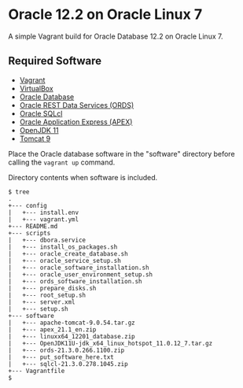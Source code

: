 # Oracle 12.2 on Oracle Linux 7

A simple Vagrant build for Oracle Database 12.2 on Oracle Linux 7.

## Required Software

* [Vagrant](https://www.vagrantup.com/downloads.html)
* [VirtualBox](https://www.virtualbox.org/wiki/Downloads)
* [Oracle Database](https://www.oracle.com/technetwork/database/enterprise-edition/downloads/oracle12c-linux-12201-3608234.html)
* [Oracle REST Data Services (ORDS)](https://www.oracle.com/technetwork/developer-tools/rest-data-services/downloads/)
* [Oracle SQLcl](https://www.oracle.com/tools/downloads/sqlcl-downloads.html)
* [Oracle Application Express (APEX)](https://www.oracle.com/tools/downloads/apex-downloads.html)
* [OpenJDK 11](https://adoptium.net/releases.html?variant=openjdk11&jvmVariant=hotspot)
* [Tomcat 9](https://tomcat.apache.org/download-90.cgi)

Place the Oracle database software in the "software" directory before calling the `vagrant up` command.

Directory contents when software is included.

```
$ tree
.
+--- config
|   +--- install.env
|   +--- vagrant.yml
+--- README.md
+--- scripts
|   +--- dbora.service
|   +--- install_os_packages.sh
|   +--- oracle_create_database.sh
|   +--- oracle_service_setup.sh
|   +--- oracle_software_installation.sh
|   +--- oracle_user_environment_setup.sh
|   +--- ords_software_installation.sh
|   +--- prepare_disks.sh
|   +--- root_setup.sh
|   +--- server.xml
|   +--- setup.sh
+--- software
|   +--- apache-tomcat-9.0.54.tar.gz
|   +--- apex_21.1_en.zip
|   +--- linuxx64_12201_database.zip
|   +--- OpenJDK11U-jdk_x64_linux_hotspot_11.0.12_7.tar.gz
|   +--- ords-21.3.0.266.1100.zip
|   +--- put_software_here.txt
|   +--- sqlcl-21.3.0.278.1045.zip
+--- Vagrantfile
$
```
